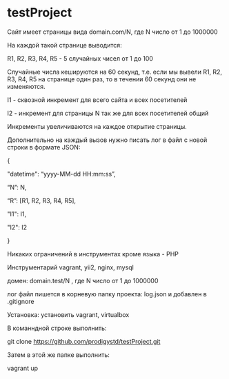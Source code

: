 # testProject

Сайт имеет страницы вида domain.com/N, где N число от 1 до 1000000

На каждой такой странице выводится:

R1, R2, R3, R4, R5 - 5 случайных чисел от 1 до 100

Случайные числа кешируются на 60 секунд, т.е. если мы вывели R1, R2, R3, R4, R5 на странице один раз, то в течении 60 секунд они не изменяются. 

I1 - сквозной инкремент для всего сайта и всех посетителей

I2 - инкремент для страницы N так же для всех посетителей общий

Инкременты увеличиваются на каждое открытие страницы.

Дополнительно на каждый вызов нужно писать лог в файл с новой строки в формате JSON:

{

"datetime": “yyyy-MM-dd HH:mm:ss”,

“N”: N, 

“R”: [R1, R2, R3, R4, R5], 

"I1": I1, 

"I2": I2

}

Никаких ограничений в инструментах кроме языка - PHP

Инструментарий vagrant, yii2, nginx, mysql

домен: domain.test/N , где N число от 1 до 1000000

лог файл пишется в корневую папку проекта: log.json и добавлен в .gitignore

Установка: установить vagrant, virtualbox

В команндной строке выполнить:

 git clone https://github.com/prodigystd/testProject.git
 
Затем в этой же папке выполнить:

vagrant up

